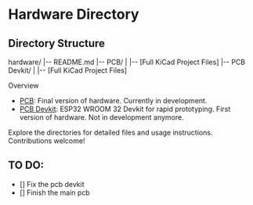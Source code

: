 # Hardware Directory

## Directory Structure

hardware/
|-- README.md
|-- PCB/
|   |-- [Full KiCad Project Files]
|-- PCB Devkit/
|   |-- [Full KiCad Project Files]



Overview

 - [PCB](https://github.com/matthieu-sgi/Internet-of-Plants/tree/main/hardware/pcb): Final version of hardware. Currently in development.
 - [PCB Devkit](https://github.com/matthieu-sgi/Internet-of-Plants/tree/main/hardware/pcb_devkit): ESP32 WROOM 32 Devkit for rapid prototyping. First version of hardware. Not in development anymore.

Explore the directories for detailed files and usage instructions. Contributions welcome!


## TO DO:

- [] Fix the pcb devkit
- [] Finish the main pcb

